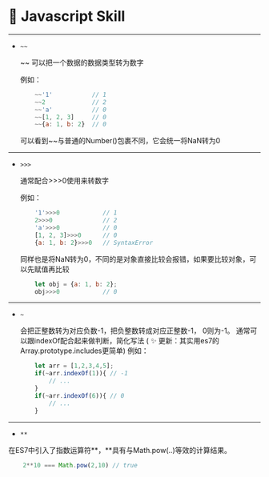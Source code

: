 
# :memo: Javascript Skill

***

- `~~` 

    ~~ 可以把一个数据的数据类型转为数字 

    例如： 

    ```javascript
        ~~'1'           // 1
        ~~2             // 2
        ~~'a'           // 0
        ~~[1, 2, 3]     // 0
        ~~{a: 1, b: 2}  // 0
    ```
    可以看到~~与普通的Number()包裹不同，它会统一将NaN转为0

***

- `>>>` 

    通常配合>>>0使用来转数字

    例如： 

    ```javascript
        '1'>>>0            // 1
        2>>>0              // 2
        'a'>>>0            // 0
        [1, 2, 3]>>>0      // 0
        {a: 1, b: 2}>>>0   // SyntaxError
    ```
    同样也是将NaN转为0，不同的是对象直接比较会报错，如果要比较对象，可以先赋值再比较
    ```javascript
        let obj = {a: 1, b: 2};
        obj>>>0            // 0
    ```

***

- `~`

    会把正整数转为对应负数-1，把负整数转成对应正整数-1， 0则为-1。 通常可以跟indexOf配合起来做判断，简化写法
    ( :sparkles: 更新：其实用es7的Array.prototype.includes更简单)
    例如：

    ```javascript
        let arr = [1,2,3,4,5];
        if(~arr.indexOf(1)){ // -1 
            // ...
        }
        if(~arr.indexOf(6)){ // 0
            // ...
        }
    ```

***

- `**`

在ES7中引入了指数运算符**，**具有与Math.pow(..)等效的计算结果。

```js
    2**10 === Math.pow(2,10) // true
```







